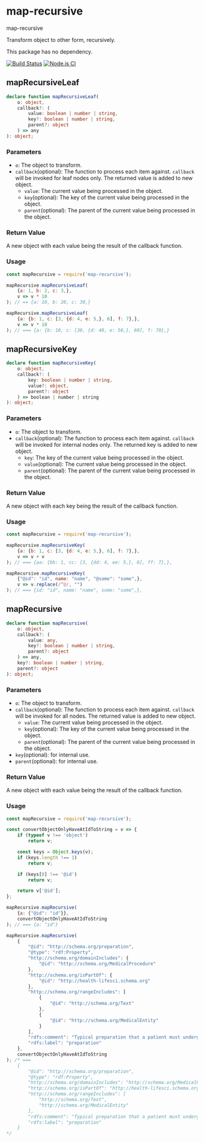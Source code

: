 # map-recursive
map-recursive

Transform object to other form, recursively.

This package has no dependency.

[![Build Status](https://travis-ci.org/Aha00a/map-recursive.svg?branch=master)](https://travis-ci.org/Aha00a/map-recursive)
[![Node.js CI](https://github.com/Aha00a/map-recursive/workflows/Node.js%20CI/badge.svg)](https://github.com/Aha00a/map-recursive/actions?query=workflow%3A%22Node.js+CI%22)

## mapRecursiveLeaf
```typescript
declare function mapRecursiveLeaf(
    o: object, 
    callback?: (
        value: boolean | number | string, 
        key?: boolean | number | string, 
        parent?: object
    ) => any
): object;     
```

### Parameters
* `o`: The object to transform.
* `callback`(optional): The function to process each item against. `callback` will be invoked for leaf nodes only. The returned value is added to new object.
  * `value`: The current value being processed in the object.
  * `key`(optional): The key of the current value being processed in the object.
  * `parent`(optional): The parent of the current value being processed in the object. 

### Return Value
A new object with each value being the result of the callback function.

### Usage
```javascript 
const mapRecursive = require('map-recursive');

mapRecursive.mapRecursiveLeaf(
    {a: 1, b: 2, c: 3,}, 
    v => v * 10
); // == {a: 10, b: 20, c: 30,}

mapRecursive.mapRecursiveLeaf(
    {a: {b: 1, c: [3, {d: 4, e: 5,}, 6], f: 7},},
    v => v * 10
); // === {a: {b: 10, c: [30, {d: 40, e: 50,}, 60], f: 70},}
```



## mapRecursiveKey
```typescript
declare function mapRecursiveKey(
    o: object, 
    callback?: (
        key: boolean | number | string, 
        value?: object, 
        parent?: object
    ) => boolean | number | string
): object;     
```                               

### Parameters
* `o`: The object to transform.
* `callback`(optional): The function to process each item against. `callback` will be invoked for internal nodes only. The returned key is added to new object.
  * `key`: The key of the current value being processed in the object.
  * `value`(optional): The current value being processed in the object.
  * `parent`(optional): The parent of the current value being processed in the object. 

### Return Value
A new object with each key being the result of the callback function.

### Usage
```javascript            
const mapRecursive = require('map-recursive');

mapRecursive.mapRecursiveKey(
    {a: {b: 1, c: [3, {d: 4, e: 5,}, 6], f: 7},},
    v => v + v
); // === {aa: {bb: 1, cc: [3, {dd: 4, ee: 5,}, 6], ff: 7},},

mapRecursive.mapRecursiveKey(
    {"@id": "id", name: "name", "@some": "some",},
    v => v.replace(/^@/, "")
); // === {id: "id", name: "name", some: "some",},
```





## mapRecursive
```typescript
declare function mapRecursive(
    o: object, 
    callback?: (
        value: any, 
        key?: boolean | number | string, 
        parent?: object
    ) => any,
    key?: boolean | number | string,
    parent?: object 
): object;     
```

### Parameters
* `o`: The object to transform.
* `callback`(optional): The function to process each item against. `callback` will be invoked for all nodes. The returned value is added to new object.
  * `value`: The current value being processed in the object.
  * `key`(optional): The key of the current value being processed in the object.
  * `parent`(optional): The parent of the current value being processed in the object. 
* `key`(optional): for internal use.
* `parent`(optional): for internal use.

### Return Value
A new object with each value being the result of the callback function.

### Usage
```javascript            
const mapRecursive = require('map-recursive');

const convertObjectOnlyHaveAtIdToString = v => {
    if (typeof v !== 'object')
        return v;

    const keys = Object.keys(v);
    if (keys.length !== 1)
        return v;

    if (keys[0] !== '@id')
        return v;

    return v['@id'];
};

mapRecursive.mapRecursive(
    {a: {"@id": "id"}}, 
    convertObjectOnlyHaveAtIdToString
); // === {a: "id"}

mapRecursive.mapRecursive(
    {
        "@id": "http://schema.org/preparation",
        "@type": "rdf:Property",
        "http://schema.org/domainIncludes": {
            "@id": "http://schema.org/MedicalProcedure"
        },
        "http://schema.org/isPartOf": {
            "@id": "http://health-lifesci.schema.org"
        },
        "http://schema.org/rangeIncludes": [
            {
                "@id": "http://schema.org/Text"
            },
            {
                "@id": "http://schema.org/MedicalEntity"
            }
        ],
        "rdfs:comment": "Typical preparation that a patient must undergo before having the procedure performed.",
        "rdfs:label": "preparation"
    },
    convertObjectOnlyHaveAtIdToString
); /* ===
    {
        "@id": "http://schema.org/preparation",
        "@type": "rdf:Property",
        "http://schema.org/domainIncludes": "http://schema.org/MedicalProcedure",
        "http://schema.org/isPartOf": "http://health-lifesci.schema.org",
        "http://schema.org/rangeIncludes": [
            "http://schema.org/Text",
            "http://schema.org/MedicalEntity"
        ],
        "rdfs:comment": "Typical preparation that a patient must undergo before having the procedure performed.",
        "rdfs:label": "preparation"
    }
*/
```
